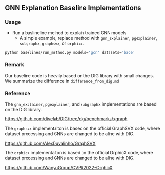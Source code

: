 <!-- #region -->
## GNN Explanation Baseline Implementations

### Usage
- Run a baslineline method to explain trained GNN models
  - A simple example, replace method with `gnn_explainer`, `pgexplainer`, `subgraphx`, `graphsvx`, or `orphicx`.
```bash
python baselines/run_method.py models='gcn' datasets='bace'
```

### Remark
Our baseline code is heavily based on the DIG library with small changes. We summarize the difference in `difference_from_dig.md`

### Reference
The `gnn_explainer`, `pgexplainer`, and `subgraphx` implementations are based on the DIG library.

https://github.com/divelab/DIG/tree/dig/benchmarks/xgraph

The `graphsvx` implementaiton is based on the official GraphSVX code, where dataset processing and GNNs are changed to be aline with DIG.

https://github.com/AlexDuvalinho/GraphSVX

The `orphicx` implementaiton is based on the official OrphicX code, where dataset processing and GNNs are changed to be aline with DIG.

https://github.com/WanyuGroup/CVPR2022-OrphicX
<!-- #endregion -->

